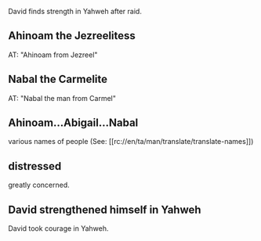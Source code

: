 David finds strength in Yahweh after raid.

## Ahinoam the Jezreelitess ##

AT: "Ahinoam from Jezreel"

## Nabal the Carmelite ##

AT: "Nabal the man from Carmel"

## Ahinoam...Abigail...Nabal ##

various names of people (See: [[rc://en/ta/man/translate/translate-names]])

## distressed ##

greatly concerned.

## David strengthened himself in Yahweh ##

David took courage in Yahweh.
